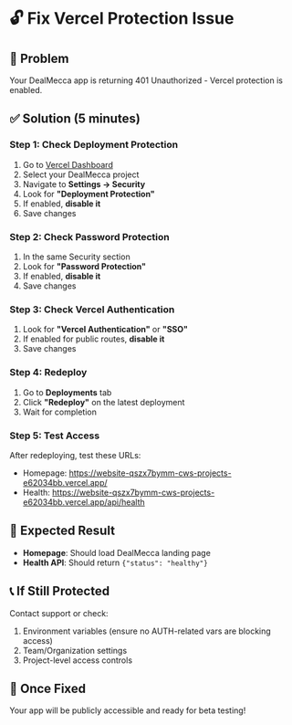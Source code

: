 # 🔓 Fix Vercel Protection Issue

## 🚨 Problem
Your DealMecca app is returning 401 Unauthorized - Vercel protection is enabled.

## ✅ Solution (5 minutes)

### Step 1: Check Deployment Protection
1. Go to [Vercel Dashboard](https://vercel.com/dashboard)
2. Select your DealMecca project
3. Navigate to **Settings → Security**
4. Look for **"Deployment Protection"**
5. If enabled, **disable it**
6. Save changes

### Step 2: Check Password Protection
1. In the same Security section
2. Look for **"Password Protection"**
3. If enabled, **disable it**
4. Save changes

### Step 3: Check Vercel Authentication
1. Look for **"Vercel Authentication"** or **"SSO"**
2. If enabled for public routes, **disable it**
3. Save changes

### Step 4: Redeploy
1. Go to **Deployments** tab
2. Click **"Redeploy"** on the latest deployment
3. Wait for completion

### Step 5: Test Access
After redeploying, test these URLs:
- Homepage: https://website-qszx7bymm-cws-projects-e62034bb.vercel.app/
- Health: https://website-qszx7bymm-cws-projects-e62034bb.vercel.app/api/health

## 🎯 Expected Result
- **Homepage**: Should load DealMecca landing page
- **Health API**: Should return `{"status": "healthy"}`

## 📞 If Still Protected
Contact support or check:
1. Environment variables (ensure no AUTH-related vars are blocking access)
2. Team/Organization settings
3. Project-level access controls

## 🚀 Once Fixed
Your app will be publicly accessible and ready for beta testing! 